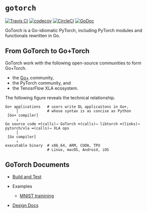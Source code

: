 # `gotorch`

[![Travis CI](https://travis-ci.com/wangkuiyi/gotorch.svg?branch=develop)](https://travis-ci.com/wangkuiyi/gotorch)
[![codecov](https://codecov.io/gh/wangkuiyi/gotorch/branch/develop/graph/badge.svg)](https://codecov.io/gh/wangkuiyi/gotorch)
[![CircleCI](https://circleci.com/gh/wangkuiyi/gotorch.svg?style=shield)](https://circleci.com/gh/wangkuiyi/gotorch)
[![GoDoc](https://img.shields.io/badge/godoc-reference-teal.svg)](https://pkg.go.dev/mod/github.com/wangkuiyi/gotorch)

GoTorch is a Go-idiomatic PyTorch, including PyTorch modules and functionals
rewritten in Go.

## From GoTorch to Go+Torch

GoTorch work with the following open-source communities to form Go+Torch.

- the [Go+](https://github.com/goplus/gop) community,
- the PyTorch community, and
- the TenosrFlow XLA ecosystem.

The following figure reveals the technical relationship.

```text
Go+ applications   # users write DL applicaitons in Go+,
     │             # whose syntax is as concise as Python
 [Go+ compiler]
     ↓
Go source code ━(calls)→ GoTorch ━(calls)→ libtorch ━(links)→ pytorch/xla ━(calls)→ XLA ops
     │
 [Go compiler]
     ↓
executable binary  # x86_64, ARM, CUDA, TPU
                   # Linux, macOS, Android, iOS
```

## GoTorch Documents

- [Build and Test](CONTRIBUTING.md)

- Examples

  - [MNIST trainining](./mnist_test.go)

- [Design Docs](./doc/design.md)
